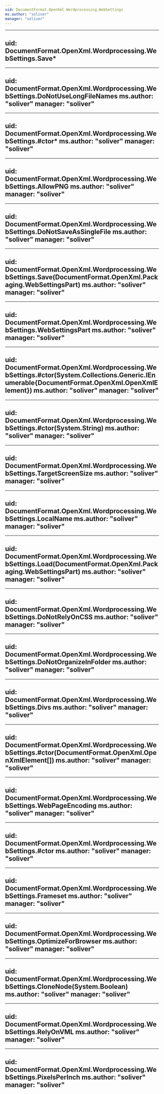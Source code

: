 ```yaml
---
uid: DocumentFormat.OpenXml.Wordprocessing.WebSettings
ms.author: "soliver"
manager: "soliver"
---
```


---
uid: DocumentFormat.OpenXml.Wordprocessing.WebSettings.Save*
---

---
uid: DocumentFormat.OpenXml.Wordprocessing.WebSettings.DoNotUseLongFileNames
ms.author: "soliver"
manager: "soliver"
---

---
uid: DocumentFormat.OpenXml.Wordprocessing.WebSettings.#ctor*
ms.author: "soliver"
manager: "soliver"
---

---
uid: DocumentFormat.OpenXml.Wordprocessing.WebSettings.AllowPNG
ms.author: "soliver"
manager: "soliver"
---

---
uid: DocumentFormat.OpenXml.Wordprocessing.WebSettings.DoNotSaveAsSingleFile
ms.author: "soliver"
manager: "soliver"
---

---
uid: DocumentFormat.OpenXml.Wordprocessing.WebSettings.Save(DocumentFormat.OpenXml.Packaging.WebSettingsPart)
ms.author: "soliver"
manager: "soliver"
---

---
uid: DocumentFormat.OpenXml.Wordprocessing.WebSettings.WebSettingsPart
ms.author: "soliver"
manager: "soliver"
---

---
uid: DocumentFormat.OpenXml.Wordprocessing.WebSettings.#ctor(System.Collections.Generic.IEnumerable{DocumentFormat.OpenXml.OpenXmlElement})
ms.author: "soliver"
manager: "soliver"
---

---
uid: DocumentFormat.OpenXml.Wordprocessing.WebSettings.#ctor(System.String)
ms.author: "soliver"
manager: "soliver"
---

---
uid: DocumentFormat.OpenXml.Wordprocessing.WebSettings.TargetScreenSize
ms.author: "soliver"
manager: "soliver"
---

---
uid: DocumentFormat.OpenXml.Wordprocessing.WebSettings.LocalName
ms.author: "soliver"
manager: "soliver"
---

---
uid: DocumentFormat.OpenXml.Wordprocessing.WebSettings.Load(DocumentFormat.OpenXml.Packaging.WebSettingsPart)
ms.author: "soliver"
manager: "soliver"
---

---
uid: DocumentFormat.OpenXml.Wordprocessing.WebSettings.DoNotRelyOnCSS
ms.author: "soliver"
manager: "soliver"
---

---
uid: DocumentFormat.OpenXml.Wordprocessing.WebSettings.DoNotOrganizeInFolder
ms.author: "soliver"
manager: "soliver"
---

---
uid: DocumentFormat.OpenXml.Wordprocessing.WebSettings.Divs
ms.author: "soliver"
manager: "soliver"
---

---
uid: DocumentFormat.OpenXml.Wordprocessing.WebSettings.#ctor(DocumentFormat.OpenXml.OpenXmlElement[])
ms.author: "soliver"
manager: "soliver"
---

---
uid: DocumentFormat.OpenXml.Wordprocessing.WebSettings.WebPageEncoding
ms.author: "soliver"
manager: "soliver"
---

---
uid: DocumentFormat.OpenXml.Wordprocessing.WebSettings.#ctor
ms.author: "soliver"
manager: "soliver"
---

---
uid: DocumentFormat.OpenXml.Wordprocessing.WebSettings.Frameset
ms.author: "soliver"
manager: "soliver"
---

---
uid: DocumentFormat.OpenXml.Wordprocessing.WebSettings.OptimizeForBrowser
ms.author: "soliver"
manager: "soliver"
---

---
uid: DocumentFormat.OpenXml.Wordprocessing.WebSettings.CloneNode(System.Boolean)
ms.author: "soliver"
manager: "soliver"
---

---
uid: DocumentFormat.OpenXml.Wordprocessing.WebSettings.RelyOnVML
ms.author: "soliver"
manager: "soliver"
---

---
uid: DocumentFormat.OpenXml.Wordprocessing.WebSettings.PixelsPerInch
ms.author: "soliver"
manager: "soliver"
---
